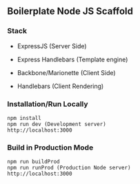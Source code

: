## Boilerplate Node JS Scaffold

### Stack

* ExpressJS (Server Side)
* Express Handlebars (Template engine)

* Backbone/Marionette (Client Side)
* Handlebars (Client Rendering)


### Installation/Run Locally

```shell
npm install
npm run dev (Development server)
http://localhost:3000 

```

### Build in Production Mode

```shell
npm run buildProd
npm run runProd (Production Node server)
http://localhost:3000 

```